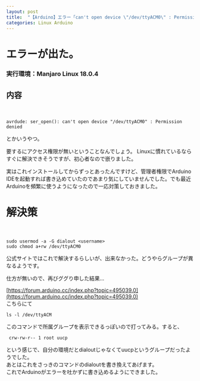 ```yaml
---
layout: post
title:  "【Arduino】エラー「can't open device \"/dev/ttyACM0\" : Permission denied」の対処法"
categories: Linux Arduino
---
```

# エラーが出た。
### 実行環境：Manjaro Linux 18.0.4
## 内容
　
``` 
avrdude: ser_open(): can't open device "/dev/ttyACM0" : Permission denied
```
とかいうやつ。


要するにアクセス権限が無いということなんでしょう。 
Linuxに慣れているならすぐに解決できそうですが、初心者なので嵌りました。  

実はこれインストールしてからずっとあったんですけど、管理者権限でArduino IDEを起動すれば書き込めていたのであまり気にしていませんでした。でも最近Arduinoを頻繁に使うようになったので一応対策しておきました。 

# 解決策
　
```
sudo usermod -a -G dialout <username>
sudo chmod a+rw /dev/ttyACM0
```
 公式サイトではこれで解決するらしいが、出来なかった。どうやらグループが異なるようです。

仕方が無いので、再びググり申した結果...

[https://forum.arduino.cc/index.php?topic=495039.0](https://forum.arduino.cc/index.php?topic=495039.0)  
こちらにて  
```
ls -l /dev/ttyACM
```
このコマンドで所属グループを表示できるっぽいので打ってみる。すると、
```
 crw-rw-r-- 1 root uucp
```
という感じで、自分の環境だとdialoutじゃなくてuucpというグループだったようでした。  
あとはこれをさっきのコマンドのdialoutを書き換えてあげます。  
これでArduinoがエラーを吐かずに書き込めるようにできました。  